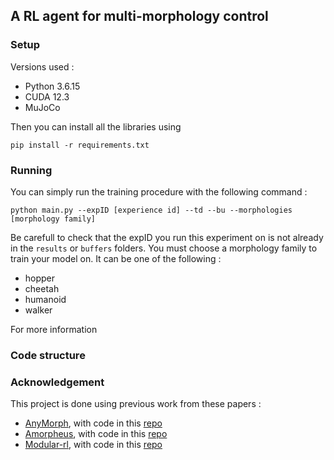 ## A RL agent for multi-morphology control

### Setup

Versions used :
- Python 3.6.15 
- CUDA 12.3  
- MuJoCo 

Then you can install all the libraries using

```
pip install -r requirements.txt
```

### Running 

You can simply run the training procedure with the following command :

```
python main.py --expID [experience id] --td --bu --morphologies [morphology family]
```

Be carefull to check that the expID you run this experiment on is not already in the `results` or `buffers` folders. You must choose a morphology family to train your model on. It can be one of the following :
- hopper
- cheetah
- humanoid
- walker

For more information

### Code structure




### Acknowledgement

This project is done using previous work from these papers :
- [AnyMorph](https://arxiv.org/abs/2206.12279), with code in this [repo](https://github.com/montrealrobotics/AnyMorph)
- [Amorpheus](https://arxiv.org/abs/2010.01856), with code in this [repo](https://github.com/yobibyte/amorpheus)
- [Modular-rl](https://arxiv.org/abs/2007.04976), with code in this [repo](https://github.com/huangwl18/modular-rl)
